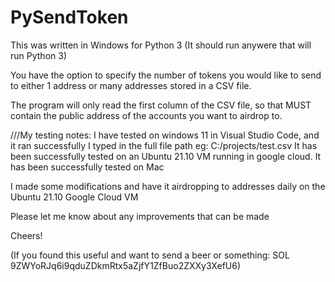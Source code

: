 # PySendToken

This was written in Windows for Python 3 (It should run anywere that will run Python 3)

You have the option to specify the number of tokens you would like to send to either 1 address or many addresses stored in a CSV file.

The program will only read the first column of the CSV file, so that MUST contain the public address of the accounts you want to airdrop to.

///My testing notes:
I have tested on windows 11 in Visual Studio Code, and it ran successfully
I typed in the full file path eg:  C:/projects/test.csv
It has been successfully tested on an Ubuntu 21.10 VM running in google cloud.
It has been successfully tested on Mac

I made some modifications and have it airdropping to addresses daily on the Ubuntu 21.10 Google Cloud VM

Please let me know about any improvements that can be made

Cheers!

(If you found this useful and want to send a beer or something: SOL 9ZWYoRJq6i9qduZDkmRtx5aZjfY1ZfBuo2ZXXy3XefU6)

